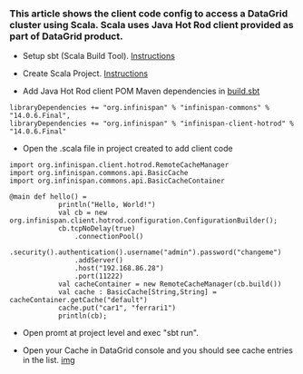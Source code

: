 
### This article shows the client code config to access a DataGrid cluster using Scala. Scala uses Java Hot Rod client provided as part of DataGrid product.

- Setup sbt (Scala Build Tool). [Instructions](https://docs.scala-lang.org/getting-started/sbt-track/getting-started-with-scala-and-sbt-on-the-command-line.html)

- Create Scala Project. [Instructions](https://docs.scala-lang.org/getting-started/sbt-track/getting-started-with-scala-and-sbt-on-the-command-line.html)

- Add Java Hot Rod client POM Maven dependencies in [build.sbt](build.sbt)
```
libraryDependencies += "org.infinispan" % "infinispan-commons" % "14.0.6.Final",
libraryDependencies += "org.infinispan" % "infinispan-client-hotrod" % "14.0.6.Final"   
```

- Open the .scala file in project created to add client code
```
import org.infinispan.client.hotrod.RemoteCacheManager
import org.infinispan.commons.api.BasicCache
import org.infinispan.commons.api.BasicCacheContainer

@main def hello() =
            println("Hello, World!")
            val cb = new org.infinispan.client.hotrod.configuration.ConfigurationBuilder();
            cb.tcpNoDelay(true)
                .connectionPool()
                .security().authentication().username("admin").password("changeme")
                .addServer()
                .host("192.168.86.28")
                .port(11222)
            val cacheContainer = new RemoteCacheManager(cb.build())
            val cache : BasicCache[String,String] = cacheContainer.getCache("default")
            cache.put("car1", "ferrari1")
            println(cb);
```
- Open promt at project level and exec "sbt run".

- Open your Cache in DataGrid console and you should see cache entries in the list. [img]()

